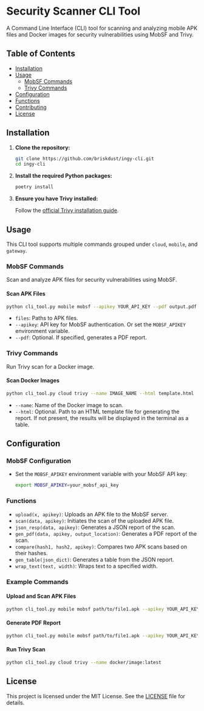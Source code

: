 # Security Scanner CLI Tool

A Command Line Interface (CLI) tool for scanning and analyzing mobile APK files and Docker images for security vulnerabilities using MobSF and Trivy.

## Table of Contents

- [Installation](#installation)
- [Usage](#usage)
  - [MobSF Commands](#mobsf-commands)
  - [Trivy Commands](#trivy-commands)
- [Configuration](#configuration)
- [Functions](#functions)
- [Contributing](#contributing)
- [License](#license)

## Installation

1. **Clone the repository:**

    ```sh
    git clone https://github.com/briskdust/ingy-cli.git
    cd ingy-cli
    ```

2. **Install the required Python packages:**

    ```sh
    poetry install
    ```

3. **Ensure you have Trivy installed:** 

    Follow the [official Trivy installation guide](https://github.com/aquasecurity/trivy#installation).

## Usage

This CLI tool supports multiple commands grouped under `cloud`, `mobile`, and `gateway`.

### MobSF Commands

Scan and analyze APK files for security vulnerabilities using MobSF.

#### Scan APK Files

```sh
python cli_tool.py mobile mobsf --apikey YOUR_API_KEY --pdf output.pdf path/to/file1.apk path/to/file2.apk
```

- `files`: Paths to APK files.
- `--apikey`: API key for MobSF authentication. Or set the `MOBSF_APIKEY` environment variable.
- `--pdf`: Optional. If specified, generates a PDF report.

### Trivy Commands

Run Trivy scan for a Docker image.

#### Scan Docker Images

```sh
python cli_tool.py cloud trivy --name IMAGE_NAME --html template.html
```

- `--name`: Name of the Docker image to scan.
- `--html`: Optional. Path to an HTML template file for generating the report. If not present, the results will be
    displayed in the terminal as a table.

## Configuration

### MobSF Configuration

- Set the `MOBSF_APIKEY` environment variable with your MobSF API key:

    ```sh
    export MOBSF_APIKEY=your_mobsf_api_key
    ```

### Functions

- `upload(x, apikey)`: Uploads an APK file to the MobSF server.
- `scan(data, apikey)`: Initiates the scan of the uploaded APK file.
- `json_resp(data, apikey)`: Generates a JSON report of the scan.
- `gen_pdf(data, apikey, output_location)`: Generates a PDF report of the scan.
- `compare(hash1, hash2, apikey)`: Compares two APK scans based on their hashes.
- `gen_table(json_dict)`: Generates a table from the JSON report.
- `wrap_text(text, width)`: Wraps text to a specified width.

### Example Commands

#### Upload and Scan APK Files

```sh
python cli_tool.py mobile mobsf path/to/file1.apk --apikey YOUR_API_KEY
```

#### Generate PDF Report

```sh
python cli_tool.py mobile mobsf path/to/file1.apk --apikey YOUR_API_KEY --pdf output.pdf
```

#### Run Trivy Scan

```sh
python cli_tool.py cloud trivy --name docker/image:latest
```

## License

This project is licensed under the MIT License. See the [LICENSE](LICENSE) file for details.
```
